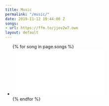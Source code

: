 ```yaml
---
title: Music
permalink: "/music/"
date: 2019-11-12 19:44:00 Z
songs:
- url: https://ffm.to/jjov2w7.owe
layout: default
---
```


<div class="container music">
  <ul class="songs">
    {% for song in page.songs %}
    <li>
     <iframe frameborder="0" src="{{ song.url}} | remove: 'owe'/widget?width=400&height=400&note="></iframe>
    </li>
    {% endfor %}
  </ul>
</div>